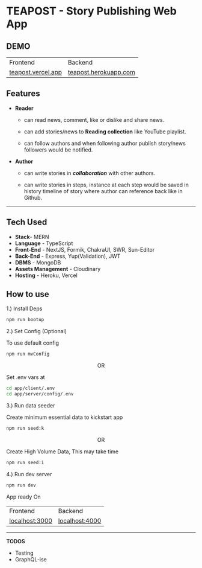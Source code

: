 # TEAPOST - Story Publishing Web App

## DEMO

<table  width="100%"  >
<tr>
<td>
Frontend
</td>
  <td>
Backend
</td>
  </tr>
  <tr>
<td><a href="https://teapost.vercel.app" target="_blank" >teapost.vercel.app</a>
</td>
<td><a href="https://teapost.herokuapp.com" target="_blank" >teapost.herokuapp.com</a>
</td>
</tr> 
</table>

## Features

- **Reader**

  - can read news, comment, like or dislike and share news.

  - can add stories/news to **Reading collection** like YouTube playlist.

  - can follow authors and when following author publish story/news followers would be notified.

- **Author**

  - can write stories in **_collaboration_** with other authors.

  - can write stories in steps, instance at each step would be saved in history timeline of story where author can reference back like in Github.

---

## Tech Used

- **Stack**- MERN
- **Language** - TypeScript
- **Front-End** - NextJS, Formik, ChakraUI, SWR, Sun-Editor
- **Back-End** - Express, Yup(Validation), JWT
- **DBMS** - MongoDB
- **Assets Management** - Cloudinary
- **Hosting** - Heroku, Vercel

## How to use

1.) Install Deps

```sh
npm run bootup
```

2.) Set Config (Optional)

To use default config

```sh
npm run mvConfig
```

<p align='center'>OR</p>

Set .env vars at

```sh
cd app/client/.env
cd app/server/config/.env
```

<!-- > _This step is optional, if you want to use localhost of MongoDB & No Email service provider And No Cloudinary .envs_ -->

3.) Run data seeder

Create minimum essential data to kickstart app

```sh
npm run seed:k
```

<p align='center'>OR</p>

Create High Volume Data, This may take time

```sh
npm run seed:i
```

4.) Run dev server

```sh
npm run dev
```

App ready On

<table  width="100%"  >
<tr>
<td>Frontend
</td><td>Backend
</td>
</tr>
<tr>
<td><a href="http://localhost:3000" target="_blank" >localhost:3000</a>
</td><td><a href="http://localhost:4000" target="_blank" >localhost:4000</a>
</td>
</tr>
</table>

---

**TODOS**

- Testing
- GraphQL-ise

